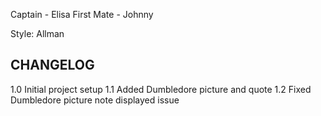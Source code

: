 Captain -  Elisa
First Mate - Johnny

Style: Allman


CHANGELOG
---------------------------------
1.0 Initial project setup
1.1 Added Dumbledore picture and quote
1.2 Fixed Dumbledore picture note displayed issue